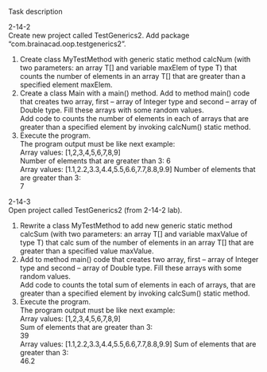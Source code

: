  Task description  
   
   2-14-2  
   Create new project called  TestGenerics2. 
Add package “com.brainacad.oop.testgenerics2”.  
1)	Create class MyTestMethod with generic static method calcNum (with two parameters: an array T[] and variable maxElem of type T)
that counts the number of elements in an array T[] that are greater than a specified element maxElem.  
2)	Create a class Main with a main() method. Add to method main() code that creates two array, first – array of Integer type and second –
array of Double type. Fill these arrays with some random values.  
Add code to counts the number of elements in each of arrays that are greater than a specified element by invoking calcNum() static method.   
3)	Execute the program.  
The program output must be like next example:  
Array values: [1,2,3,4,5,6,7,8,9]  
Number of elements that are greater than 3: 6  
Array values: [1.1,2.2,3.3,4.4,5.5,6.6,7.7,8.8,9.9] Number of elements that are greater than 3:  
7  
  
 2-14-3  
 Open project called  TestGenerics2 (from 2-14-2 lab). 
1)	Rewrite a class MyTestMethod to add new generic static method calcSum (with two parameters: an array T[] and variable maxValue of type T) that calc sum of the number of elements in an array T[] that are greater than a specified value maxValue.  
2)	Add to method main() code that creates two array, first – array of Integer type and second – array of Double type. Fill these arrays with some random values.  
Add code to counts the total sum of elements in each of arrays,  that are greater than a specified element by invoking calcSum() static method.   
3)	Execute the program.  
The program output must be like next example:  
Array values: [1,2,3,4,5,6,7,8,9]  
Sum of elements that are greater than 3:  
39  
Array values: [1.1,2.2,3.3,4.4,5.5,6.6,7.7,8.8,9.9] Sum of elements that are greater than 3:  
46.2  
